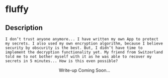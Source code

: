 # fluffy

## Description
```
I don’t trust anyone anymore... I have written my own App to protect my secrets. I also used my own encryption algorithm, because I believe security by obscurity is the best. But, I didn’t have time to implement the decryption functionality yet. My friend from Switzerland told me to not bother myself with it as he was able to recover my secrets in 5 minutes... How is this even possible?
```
<p align="center">
    Write-up Coming Soon...
</p>